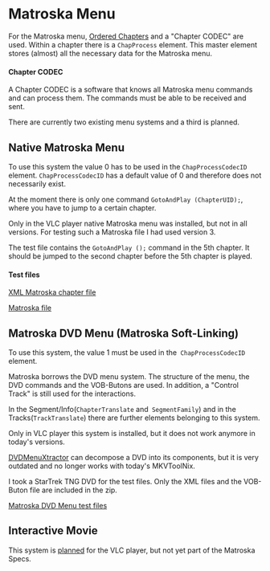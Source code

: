 # Matroska Menu
For the Matroska menu, [Ordered Chapters](OrderedChapters.md) and a "Chapter CODEC" are used. Within a chapter there is a `ChapProcess` element. This master element stores (almost) all the necessary data for the Matroska menu.

#### Chapter CODEC
A Chapter CODEC is a software that knows all Matroska menu commands and can process them. The commands must be able to be received and sent.

There are currently two existing menu systems and a third is planned.

## Native Matroska Menu
To use this system the value 0 has to be used in the `ChapProcessCodecID` element. `ChapProcessCodecID` has a default value of 0 and therefore does not necessarily exist.

At the moment there is only one command `GotoAndPlay (ChapterUID);`, where you have to jump to a certain chapter.

Only in the VLC player native Matroska menu was installed, but not in all versions. For testing such a Matroska file I had used version 3.

The test file contains the `GotoAndPlay ();` command in the 5th chapter. It should be jumped to the second chapter before the 5th chapter is played.

#### Test files
[XML Matroska chapter file](https://github.com/hubblec4/Matroska-Playback/blob/master/files/MatroskaMenu/Native/GotoAndPlay.xml)

[Matroska file](https://github.com/hubblec4/Matroska-Playback/blob/master/files/MatroskaMenu/Native/GotoAndPlay.mkv)

## Matroska DVD Menu (Matroska Soft-Linking)
To use this system, the value 1 must be used in the` ChapProcessCodecID` element.

Matroska borrows the DVD menu system. The structure of the menu, the DVD commands and the VOB-Butons are used. In addition, a "Control Track" is still used for the interactions.

In the Segment/Info(`ChapterTranslate` and` SegmentFamily`) and in the Tracks(`TrackTranslate`) there are further elements belonging to this system.

Only in VLC player this system is installed, but it does not work anymore in today's versions.

[DVDMenuXtractor](https://github.com/Matroska-Org/dvdmenuxtractor) can decompose a DVD into its components, but it is very outdated and no longer works with today's MKVToolNix.

I took a StarTrek TNG DVD for the test files. Only the XML files and the VOB-Buton file are included in the zip.

[Matroska DVD Menu test files](https://github.com/hubblec4/Matroska-Playback/blob/master/files/MatroskaMenu/DVD/MatroskaDVDMenuTNG-S6-D1.zip)

## Interactive Movie
This system is [planned](https://wiki.videolan.org/SoC_2019/#Interactive_movie_support) for the VLC player, but not yet part of the Matroska Specs.

